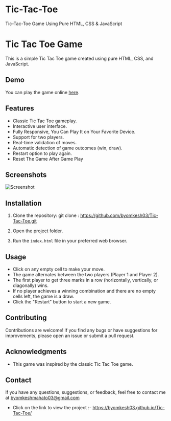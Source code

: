 # Tic-Tac-Toe
Tic-Tac-Toe Game Using Pure HTML, CSS &amp; JavaScript

# Tic Tac Toe Game

This is a simple Tic Tac Toe game created using pure HTML, CSS, and JavaScript.

## Demo

You can play the game online [here](https://byomkesh03.github.io/Tic-Tac-Toe/).

## Features

- Classic Tic Tac Toe gameplay.
- Interactive user interface.
- Fully Responsive, You Can Play It on Your Favorite Device.
- Support for two players.
- Real-time validation of moves.
- Automatic detection of game outcomes (win, draw).
- Restart option to play again.
- Reset The Game After Game Play

## Screenshots

![Screenshot](path/to/screenshot.png)


## Installation

1. Clone the repository: git clone : https://github.com/byomkesh03/Tic-Tac-Toe.git

2. Open the project folder.

3. Run the `index.html` file in your preferred web browser.

## Usage

- Click on any empty cell to make your move.
- The game alternates between the two players (Player 1 and Player 2).
- The first player to get three marks in a row (horizontally, vertically, or diagonally) wins.
- If no player achieves a winning combination and there are no empty cells left, the game is a draw.
- Click the "Restart" button to start a new game.

## Contributing

Contributions are welcome! If you find any bugs or have suggestions for improvements, please open an issue or submit a pull request.

## Acknowledgments

- This game was inspired by the classic Tic Tac Toe game.

## Contact

If you have any questions, suggestions, or feedback, feel free to contact me at byomkeshmahato03@gmail.com


* Click on the link to view the project :- https://byomkesh03.github.io/Tic-Tac-Toe/
